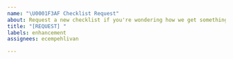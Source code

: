 ```yaml
---
name: "\U0001F3AF Checklist Request"
about: Request a new checklist if you're wondering how we get something done.
title: "[REQUEST] "
labels: enhancement
assignees: ecempehlivan

---
```



